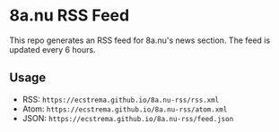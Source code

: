 # 8a.nu RSS Feed

This repo generates an RSS feed for 8a.nu's news section. The feed is updated every 6 hours.

## Usage

 - RSS: `https://ecstrema.github.io/8a.nu-rss/rss.xml`
 - Atom: `https://ecstrema.github.io/8a.nu-rss/atom.xml`
 - JSON: `https://ecstrema.github.io/8a.nu-rss/feed.json`
